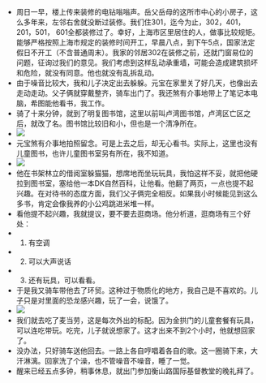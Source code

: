- 周日一早，楼上传来装修的电钻嗡嗡声。岳父岳母的这所市中心的小房子，这么多年来，左邻右舍就没断过装修。我们住301，迄今为止，302，401，201，501， 601全都装修过了。幸好，上海市区里居住的人，做事比较规矩。能够严格按照上海市规定的装修时间开工，早晨八点，到下午5点，国家法定假日不开工（不含普通周末）。我家的邻居302在装修之前，还就门窗易位的问题，征询过我们的意见。我们考虑到这样乱动承重墙，可能会造成建筑损坏和危险，就没有同意。他也就没有乱拆乱动。
- 由于噪音比较大，我和儿子决定出去躲躲。元宝在家里关了好几天，也像出去走动走动。父子俩就穿戴整齐，骑车出门了。我还煞有介事地带上了笔记本电脑，希图能他看书，我工作。
- 骑了十来分钟，就到了明复图书馆，这里以前叫卢湾图书馆，卢湾区亡区之后，就改了名。图书馆比较旧和小，但也是一个清净所在。
- ![](./_image/元宝图书馆门口S.jpg)
- 元宝煞有介事地拍照留念。可是上去之后，却无心看书。实际上，这里也没有儿童图书，也许儿童图书室另有所在，我不知道。
- ![](./_image/元宝和狗宝s.jpg)
- 他在书架林立的借阅室躲猫猫，想席地而坐玩玩具，我怕这样不妥，就把他硬拉到图书室，塞给他一本DK自然百科，让他看。他翻了两页，一点也提不起兴趣。在对待书的态度方面，我们父子俩完全相反。如果我小时候能见到这么多书，肯定会像我养的小公鸡跳进米堆一样。
- 看他提不起兴趣，我就提议，要不要去逛商场。他分析道，逛商场有三个好处：
- 1. 有空调
- 2. 可以大声说话
- 3. 还有玩具，可以看看。
- 于是我又骑车带他去了环贸。这种过于物质化的地方，我自己是不喜欢的。儿子只是对里面的恐龙感兴趣，玩了一会，说饿了。
- ![](./_image/元宝和恐龙s.jpg)
- 我们就去吃了麦当劳，这是每次外出的标配。因为金拱门的儿童套餐有玩具，可以连吃带玩。吃完，儿子就说想家了。这才出来不到2个小时，他就想回家了。
- 没办法，只好骑车送他回去。一路上各自哼唱着各自的歌。这一圈骑下来，大汗淋漓。回家洗了个澡，也不管噪音不噪音，睡了一觉。
- 醒来已经五点多钟，稍事休息，就出门参加衡山路国际基督教堂的晚礼拜了。
